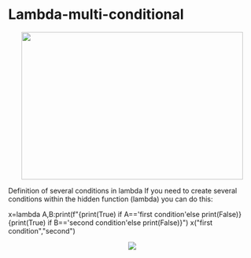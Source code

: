 # Lambda-multi-conditional
<p align= "center"><img src="http://s16.picofile.com/file/8411888634/Python_Lambda_1280x720.png" width="450px" height="300px">
  
  
Definition of several conditions in lambda
If you need to create several conditions within the hidden function (lambda) you can do this:

x=lambda A,B:print(f"{print(True) if A=='first condition'else print(False)} {print(True) if B=='second condition'else print(False)}")
x("first condition","second")

<p align= "center"><img src="http://s16.picofile.com/file/8411890300/lambda_output.png">
